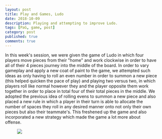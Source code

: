 ```yaml
---
layout: post
title: Play and Games, Ludo
date: 2018-10-09
description: Playing and attempting to improve Ludo.
tags: [PaG, game, post]
category: post
published: true
comments: true
---
```

In this week's session, we were given the game of Ludo in which four players move pieces from their "home" and work clockwise in order to have all of their 4 pieces journey into the middle of the board. In order to vary gameplay and apply a new coat of paint to the game, we attempted such ideas as only having to roll an even number in order to summon a new piece (this helped quicken the pace of play) and playing two versus two, in which players roll like normal however they and the player opposite them work together in order to place in total four of their total pieces in the middle.  We adopted the previous idea of rolling evens to summon a new piece and also placed a new rule in which a player in their turn is able to allocate the number of spaces they roll in any desired manner onto not only their own pieces but also their teammate's. This freshened up the game and also incorporated a new strategy which made the game a lot more about offense.

<figure>
<a href="https://i.imgur.com/UtiP8xO.jpg"><img src="https://i.imgur.com/UtiP8xO.jpg"></a>
</figure>
